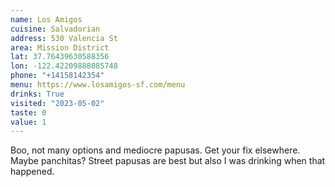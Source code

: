 ```yaml
---
name: Los Amigos
cuisine: Salvadorian
address: 530 Valencia St
area: Mission District
lat: 37.76439630588356
lon: -122.42209888085748
phone: "+14158142354"
menu: https://www.losamigos-sf.com/menu
drinks: True
visited: "2023-05-02"
taste: 0
value: 1
---
```


Boo, not many options and mediocre papusas. Get your fix elsewhere. Maybe panchitas? Street papusas are best but also I was drinking when that happened.
